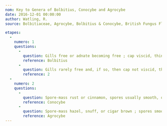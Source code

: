```yaml
---
nom: Key to Genera of Bolbitius, Conocybe and Agrocybe
date: 2016-12-01 00:00:00
author: Watling, R.
source: Bolbitiaceae, Agrocybe, Bolbitius & Conocybe, British Fungus Flora Agarics and Boleti, vol. 3, Edinburgh, 1982, 71 p.

etapes:
  -
    numero: 1
    questions:
      -
        question: Gills free or adnate becoming free ; cap viscid, thin and soon decomposing, appearing as if deliquescent. Fruit-body brightly coloured ; purplish, pink or yellow. Growing on wood, soil, dung or herbaceous debris
        reference: Bolbitius
      -
        question: Gills rarely free and, if so, then cap not viscid, thin and 'deliquescent'. Fruit-bodies rarely brightly coloured usually some shade of brown
        reference: 2
  -
    numero: 2
    questions:
      -
        question: Spore-mass rust or cinnamon, spores usually smooth, occasionally punctate, usually with distinct germ-pore ; fruit-bodies annulate, cortinate or lacking veil remnants when mature, Medium to small ; cap rarely over 25 mm
        reference: Conocybe
      -
        question: Spore-mass hazel, snuff, or cigar brown ; spores smooth ; fruit-bodies with or without distinct or fugacious ring or with ring-zone. Medium to large, only occasionally small
        reference: Agrocybe
---
```

